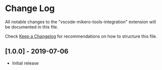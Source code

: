 # Change Log

All notable changes to the "vscode-mikero-tools-integration" extension will be documented in this file.

Check [Keep a Changelog](http://keepachangelog.com/) for recommendations on how to structure this file.

## [1.0.0] - 2019-07-06

- Initial release